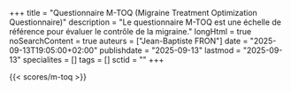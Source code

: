 +++
title = "Questionnaire M-TOQ (Migraine Treatment Optimization Questionnaire)"
description = "Le questionnaire M-TOQ est une échelle de référence pour évaluer le contrôle de la migraine."
longHtml = true
noSearchContent = true
auteurs = ["Jean-Baptiste FRON"]
date = "2025-09-13T19:05:00+02:00"
publishdate = "2025-09-13"
lastmod = "2025-09-13"
specialites = []
tags = []
sctid = ""
+++

{{< scores/m-toq >}}
